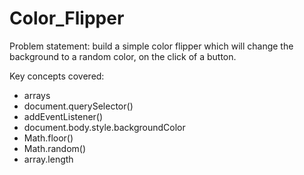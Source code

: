 # Color_Flipper
 
Problem statement: build a simple color flipper which will change the background to a random color, on the click of a button.

Key concepts covered:

- arrays
- document.querySelector()
- addEventListener()
- document.body.style.backgroundColor
- Math.floor()
- Math.random()
- array.length
